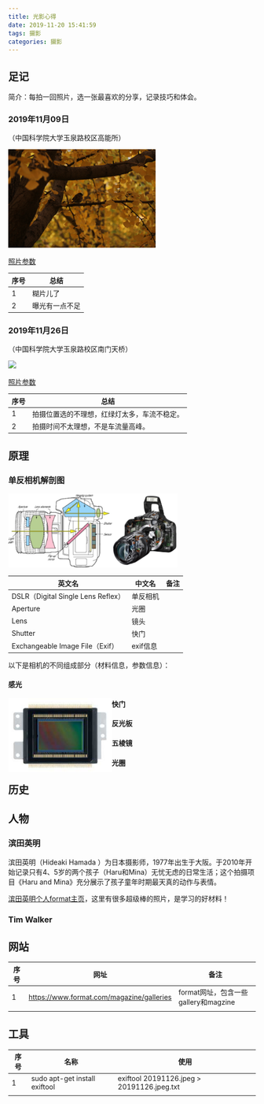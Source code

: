 ```yaml
---
title: 光影心得
date: 2019-11-20 15:41:59
tags: 摄影
categories: 摄影
---
```


## 足记

简介：每拍一回照片，选一张最喜欢的分享，记录技巧和体会。

<!--more-->

### 2019年11月09日

（中国科学院大学玉泉路校区高能所）

<img src="光影心得/20191109.jpg" height="200"></img>

[照片参数](https://github.com/maomao1994/tianmao/blob/master/source/_posts/%E5%85%89%E5%BD%B1%E5%BF%83%E5%BE%97/20191109.jpg.txt)

| 序号 | 总结           |
| ---- | -------------- |
| 1    | 糊片儿了       |
| 2    | 曝光有一点不足 |



### 2019年11月26日

（中国科学院大学玉泉路校区南门天桥）

<img src="光影心得/20191126.jpeg" height="200"></img>

[照片参数](https://github.com/maomao1994/tianmao/blob/master/source/_posts/%E5%85%89%E5%BD%B1%E5%BF%83%E5%BE%97/20191126.jpeg.txt)

| 序号 | 总结                                         |
| ---- | -------------------------------------------- |
| 1    | 拍摄位置选的不理想，红绿灯太多，车流不稳定。 |
| 2    | 拍摄时间不太理想，不是车流量高峰。           |


## 原理

### 单反相机解剖图

<div>
<img src="光影心得/section-2.jpeg" height="150" align="left"></img>
<img src="光影心得/section-0.jpeg" height="150"></img>
</div>


| 英文名                             | 中文名   | 备注 |
| ---------------------------------- | -------- | ---- |
| DSLR（Digital Single Lens Reflex） | 单反相机 |      |
| Aperture                           | 光圈     |      |
| Lens                               | 镜头     |      |
| Shutter                            | 快门     |      |
| Exchangeable Image File（Exif）    | exif信息 |      |

以下是相机的不同组成部分（材料信息，参数信息）：

#### 感光

<img src="光影心得/section-1.jpeg" height="150" align="left"></img>

#### 快门

#### 反光板

#### 五棱镜

#### 光圈



## 历史



## 人物

### 滨田英明

滨田英明（Hideaki Hamada ）为日本摄影师，1977年出生于大阪。于2010年开始记录只有4、5岁的两个孩子（Haru和Mina）无忧无虑的日常生活；这个拍摄项目《Haru and Mina》充分展示了孩子童年时期最天真的动作与表情。

[滨田英明个人format主页](http://hideakihamada.com/#1)，这里有很多超级棒的照片，是学习的好材料！

### Tim Walker

## 网站

| 序号 | 网址                                      | 备注                                 |
| ---- | ----------------------------------------- | ------------------------------------ |
| 1    | https://www.format.com/magazine/galleries | format网址，包含一些gallery和magzine |
|      |                                           |                                      |



## 工具

| 序号 | 名称                          | 使用                                       |
| ---- | ----------------------------- | ------------------------------------------ |
| 1    | sudo apt-get install exiftool | exiftool 20191126.jpeg > 20191126.jpeg.txt |
|      |                               |                                            |

